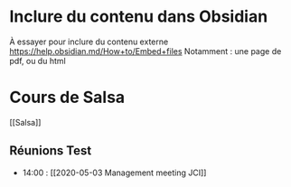 # Inclure du contenu dans Obsidian 

À essayer pour inclure du contenu externe 
https://help.obsidian.md/How+to/Embed+files
Notamment : une page de pdf, ou du html

# Cours de Salsa
[[Salsa]]

## Réunions Test
- 14:00 : [[2020-05-03 Management meeting JCI]]


